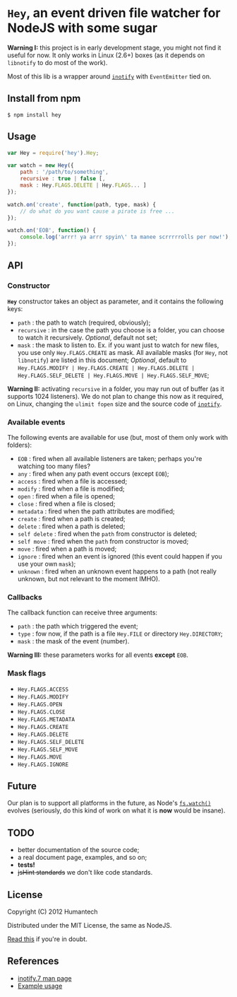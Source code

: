 # `Hey`, an event driven file watcher for NodeJS with some sugar

**Warning I:** this project is in early development stage, you might not find it useful for now. It only works in Linux (2.6+) boxes (as it depends on `libnotify` to do most of the work).

Most of this lib is a wrapper around [`inotify`](https://github.com/c4milo/node-inotify) with `EventEmitter` tied on.

## Install from npm

	$ npm install hey

## Usage
```javascript
var Hey = require('hey').Hey;

var watch = new Hey({
	path : '/path/to/something',
	recursive : true | false [,
	mask : Hey.FLAGS.DELETE | Hey.FLAGS... ]
});

watch.on('create', function(path, type, mask) {
	// do what do you want cause a pirate is free ...
});

watch.on('EOB', function() {
	console.log('arrr! ya arrr spyin\' ta manee scrrrrrolls per now!');
});
```
## API

### Constructor

**`Hey`** constructor takes an object as parameter, and it contains the following keys:

* `path` : the path to watch (required, obviously);
* `recursive` : in the case the path you choose is a folder, you can choose to watch it recursively. *Optional*, default not set;
* `mask` : the mask to listen to. Ex. if you want just to watch for new files, you use only `Hey.FLAGS.CREATE` as mask. All available masks (for `Hey`, not `libnotify`) are listed in this document; *Optional*, default to `Hey.FLAGS.MODIFY | Hey.FLAGS.CREATE | Hey.FLAGS.DELETE | Hey.FLAGS.SELF_DELETE | Hey.FLAGS.MOVE | Hey.FLAGS.SELF_MOVE`;


**Warning II:** activating `recursive` in a folder, you may run out of buffer (as it supports 1024 listeners). We do not plan to change this now as it required, on Linux, changing the `ulimit fopen` size and the source code of [`inotify`](https://github.com/c4milo/node-inotify).

### Available events

The following events are available for use (but, most of them only work with folders):

* `EOB` : fired when all available listeners are taken; perhaps you're watching too many files?
* `any` : fired when any path event occurs (except `EOB`);
* `access` : fired when a file is accessed;
* `modify` : fired when a file is modified;
* `open` : fired when a file is opened;
* `close` : fired when a file is closed;
* `metadata` : fired when the path attributes are modified;
* `create` : fired when a path is created;
* `delete` : fired when a path is deleted;
* `self delete` : fired when the `path` from constructor is deleted;
* `self move` : fired when the `path` from constructor is moved;
* `move` : fired when a path is moved;
* `ignore` : fired when an event is ignored (this event could happen if you use your own `mask`);
* `unknown` : fired when an unknown event happens to a path (not really unknown, but not relevant to the moment IMHO).

### Callbacks

The callback function can receive three arguments:

* `path` : the path which triggered the event; 
* `type` : fow now, if the path is a file `Hey.FILE` or directory `Hey.DIRECTORY`;
* `mask` : the mask of the event (number).

**Warning III:** these parameters works for all events **except** `EOB`.

### Mask flags

* `Hey.FLAGS.ACCESS`
* `Hey.FLAGS.MODIFY`
* `Hey.FLAGS.OPEN`
* `Hey.FLAGS.CLOSE`
* `Hey.FLAGS.METADATA`
* `Hey.FLAGS.CREATE`
* `Hey.FLAGS.DELETE`
* `Hey.FLAGS.SELF_DELETE`
* `Hey.FLAGS.SELF_MOVE`
* `Hey.FLAGS.MOVE`
* `Hey.FLAGS.IGNORE`

## Future

Our plan is to support all platforms in the future, as Node's [`fs.watch()`](http://nodejs.org/api/fs.html#fs_fs_watch_filename_options_listener) evolves (seriously, do this kind of work on what it is **now** would be insane).

## TODO

* better documentation of the source code;
* a real document page, examples, and so on;
* **tests!**
* ~~jsHint standards~~ we don't like code standards.

## License

Copyright (C) 2012 Humantech

Distributed under the MIT License, the same as NodeJS.

[Read this](https://github.com/humantech/hey/blob/master/LICENSE) if you're in doubt.

## References
* [inotify.7 man page](http://www.kernel.org/doc/man-pages/online/pages/man7/inotify.7.html)
* [Example usage](https://github.com/humantech/hey/blob/master/examples/directory.js)
